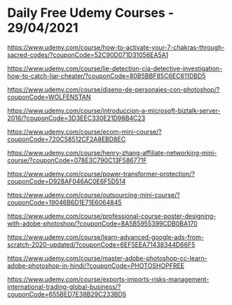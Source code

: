 # Daily Free Udemy Courses - 29/04/2021

https://www.udemy.com/course/how-to-activate-your-7-chakras-through-sacred-codes/?couponCode=52C90D071D31056EA5A1
https://www.udemy.com/course/lie-detection-cia-detective-investigation-how-to-catch-liar-cheater/?couponCode=80B5BBF85C6EC611DBD5
https://www.udemy.com/course/diseno-de-personajes-con-photoshop/?couponCode=WOLFENSTAN
https://www.udemy.com/course/introduccion-a-microsoft-biztalk-server-2016/?couponCode=3D3EEC330E21D98B4C23
https://www.udemy.com/course/ecom-mini-course/?couponCode=720C58512CF2A8EBD8EC
https://www.udemy.com/course/henry-zhang-affiliate-networking-mini-course/?couponCode=078E3C790C13F586771F
https://www.udemy.com/course/power-transformer-protection/?couponCode=D928AF046AC0E6F5D514
https://www.udemy.com/course/outsourcing-mini-course/?couponCode=19046B6D1E71E6064845
https://www.udemy.com/course/professional-course-poster-designing-with-adobe-photoshop/?couponCode=8A5B5955399CDB0BA170
https://www.udemy.com/course/learn-advanced-google-ads-from-scratch-2020-updated/?couponCode=6EF5EEA71438344D66F5
https://www.udemy.com/course/master-adobe-photoshop-cc-learn-adobe-photoshop-in-hindi/?couponCode=PHOTOSHOPFREE
https://www.udemy.com/course/exports-imports-risks-management-international-trading-global-business/?couponCode=655BED7E38B29C233BD5
